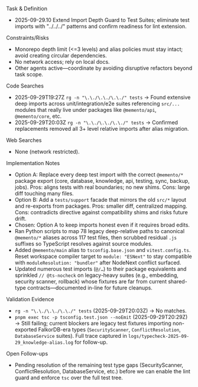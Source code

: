 Task & Definition
- 2025-09-29.10 Extend Import Depth Guard to Test Suites; eliminate test imports with "../../../" patterns and confirm readiness for lint extension.

Constraints/Risks
- Monorepo depth limit (<=3 levels) and alias policies must stay intact; avoid creating circular dependencies.
- No network access; rely on local docs.
- Other agents active—coordinate by avoiding disruptive refactors beyond task scope.

Code Searches
- 2025-09-29T19:27Z `rg -n "\.\./\.\./\.\./" tests` → Found extensive deep imports across unit/integration/e2e suites referencing `src/...` modules that really live under packages like `@memento/api`, `@memento/core`, etc.
- 2025-09-29T20:03Z `rg -n "\.\./\.\./\.\./" tests` → Confirmed replacements removed all 3+ level relative imports after alias migration.

Web Searches
- None (network restricted).

Implementation Notes
- Option A: Replace every deep test import with the correct `@memento/*` package export (core, database, knowledge, api, testing, sync, backup, jobs). Pros: aligns tests with real boundaries; no new shims. Cons: large diff touching many files.
- Option B: Add a `tests/support` facade that mirrors the old `src/*` layout and re-exports from packages. Pros: smaller diff, centralized mapping. Cons: contradicts directive against compatibility shims and risks future drift.
- Chosen: Option A to keep imports honest even if it requires broad edits.
- Ran Python scripts to map 78 legacy deep-relative paths to canonical `@memento/*` aliases across 117 test files, then scrubbed residual `.js` suffixes so TypeScript resolves against source modules.
- Added `@memento/main` alias to `tsconfig.base.json` and `vitest.config.ts`. Reset workspace compiler target to `module: "ESNext"` to stay compatible with `moduleResolution: "bundler"` after NodeNext conflict surfaced.
- Updated numerous test imports (`@/…`) to their package equivalents and sprinkled `// @ts-nocheck` on legacy-heavy suites (e.g., embedding, security scanner, rollback) whose fixtures are far from current shared-type contracts—documented in-line for future cleanups.

Validation Evidence
- `rg -n "\.\./\.\./\.\./" tests` (2025-09-29T20:03Z) → No matches.
- `pnpm exec tsc -p tsconfig.test.json --noEmit` (2025-09-29T20:29Z) → Still failing; current blockers are legacy test fixtures importing non-exported FalkorDB-era types (`SecurityScanner`, `ConflictResolution`, `DatabaseService` suites). Full trace captured in `logs/typecheck-2025-09-29_knowledge-alias.log` for follow-up.

Open Follow-ups
- Pending resolution of the remaining test type gaps (SecurityScanner, ConflictResolution, DatabaseService, etc.) before we can enable the lint guard and enforce `tsc` over the full test tree.
